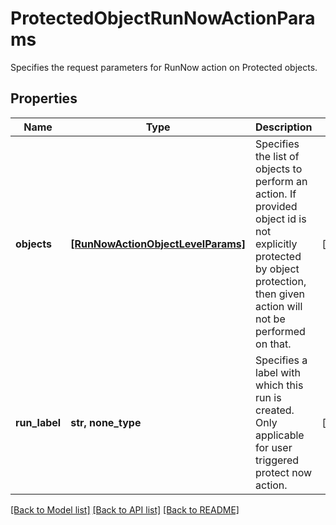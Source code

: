 # ProtectedObjectRunNowActionParams

Specifies the request parameters for RunNow action on Protected objects.

## Properties
Name | Type | Description | Notes
------------ | ------------- | ------------- | -------------
**objects** | [**[RunNowActionObjectLevelParams]**](RunNowActionObjectLevelParams.md) | Specifies the list of objects to perform an action. If provided object id is not explicitly protected by object protection, then given action will not be performed on that. | [optional] 
**run_label** | **str, none_type** | Specifies a label with which this run is created. Only applicable for user triggered protect now action. | [optional] 

[[Back to Model list]](../README.md#documentation-for-models) [[Back to API list]](../README.md#documentation-for-api-endpoints) [[Back to README]](../README.md)


